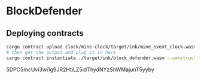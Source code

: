 # BlockDefender

## Deploying contracts

``` sh
cargo contract upload clock/mine-clock/target/ink/mine_event_clock.wasm --suri //Alice --url ws://127.0.0.1:9944 -x
# then get the output and plug it in here
cargo contract instantiate ./target/ink/block_defender.wasm --constructor new --args 25 25 100 0x6cca45f120c762ee69d9f20fb11cec032553af29955417013ebeaca5bb3cadd0 10000000 --suri //Alice --url ws://127.0.0.1:9944 -x
```



5DPC5mcUvi3wi1g9JR2HtiLZ5idThydNYzShWMajunT5yyby